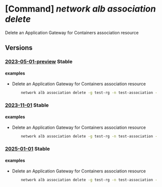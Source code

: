 # [Command] _network alb association delete_

Delete an Application Gateway for Containers association resource

## Versions

### [2023-05-01-preview](/Resources/mgmt-plane/L3N1YnNjcmlwdGlvbnMve30vcmVzb3VyY2Vncm91cHMve30vcHJvdmlkZXJzL21pY3Jvc29mdC5zZXJ2aWNlbmV0d29ya2luZy90cmFmZmljY29udHJvbGxlcnMve30vYXNzb2NpYXRpb25zL3t9/2023-05-01-preview.xml) **Stable**

<!-- mgmt-plane /subscriptions/{}/resourcegroups/{}/providers/microsoft.servicenetworking/trafficcontrollers/{}/associations/{} 2023-05-01-preview -->

#### examples

- Delete an Application Gateway for Containers association resource
    ```bash
        network alb association delete -g test-rg -n test-association --alb-name test-alb
    ```

### [2023-11-01](/Resources/mgmt-plane/L3N1YnNjcmlwdGlvbnMve30vcmVzb3VyY2Vncm91cHMve30vcHJvdmlkZXJzL21pY3Jvc29mdC5zZXJ2aWNlbmV0d29ya2luZy90cmFmZmljY29udHJvbGxlcnMve30vYXNzb2NpYXRpb25zL3t9/2023-11-01.xml) **Stable**

<!-- mgmt-plane /subscriptions/{}/resourcegroups/{}/providers/microsoft.servicenetworking/trafficcontrollers/{}/associations/{} 2023-11-01 -->

#### examples

- Delete an Application Gateway for Containers association resource
    ```bash
        network alb association delete -g test-rg -n test-association --alb-name test-alb
    ```

### [2025-01-01](/Resources/mgmt-plane/L3N1YnNjcmlwdGlvbnMve30vcmVzb3VyY2Vncm91cHMve30vcHJvdmlkZXJzL21pY3Jvc29mdC5zZXJ2aWNlbmV0d29ya2luZy90cmFmZmljY29udHJvbGxlcnMve30vYXNzb2NpYXRpb25zL3t9/2025-01-01.xml) **Stable**

<!-- mgmt-plane /subscriptions/{}/resourcegroups/{}/providers/microsoft.servicenetworking/trafficcontrollers/{}/associations/{} 2025-01-01 -->

#### examples

- Delete an Application Gateway for Containers association resource
    ```bash
        network alb association delete -g test-rg -n test-association --alb-name test-alb
    ```
